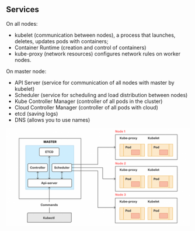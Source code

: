 ## Services

On all nodes:
- kubelet (communication between nodes), a process that launches, deletes, updates pods with containers;
- Container Runtime (creation and control of containers)
- kube-proxy (network resources) configures network rules on worker nodes.

On master node:
- API Server (service for communication of all nodes with master by kubelet)
- Scheduler (service for scheduling and load distribution between nodes)
- Kube Controller Manager (controller of all pods in the cluster)
- Cloud Controller Manager (controller of all pods with cloud)
- etcd (saving logs)
- DNS (allows you to use names)

![Alt ​​text](/img/k8s/structure.png)
